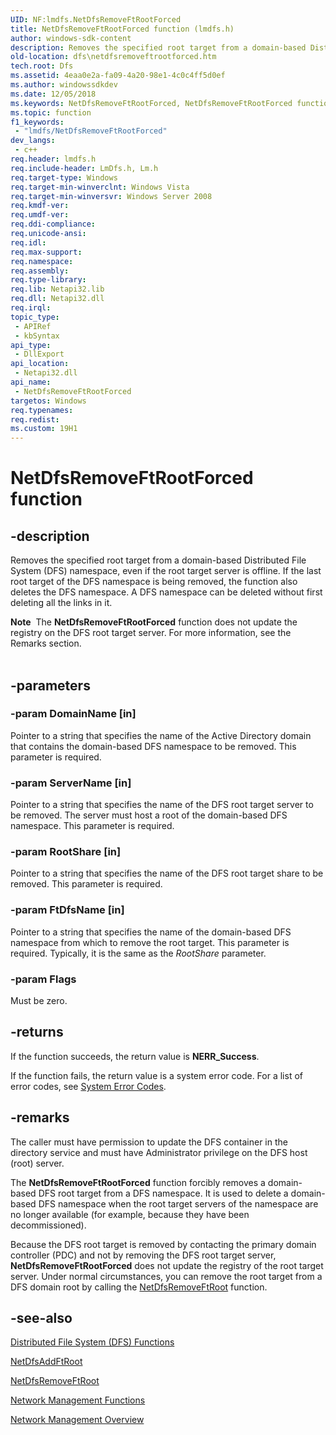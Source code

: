 ```yaml
---
UID: NF:lmdfs.NetDfsRemoveFtRootForced
title: NetDfsRemoveFtRootForced function (lmdfs.h)
author: windows-sdk-content
description: Removes the specified root target from a domain-based Distributed File System (DFS) namespace, even if the root target server is offline.
old-location: dfs\netdfsremoveftrootforced.htm
tech.root: Dfs
ms.assetid: 4eaa0e2a-fa09-4a20-98e1-4c0c4ff5d0ef
ms.author: windowssdkdev
ms.date: 12/05/2018
ms.keywords: NetDfsRemoveFtRootForced, NetDfsRemoveFtRootForced function [Distributed File System], _win32_netdfsremoveftrootforced, dfs.netdfsremoveftrootforced, fs.netdfsremoveftrootforced, lmdfs/NetDfsRemoveFtRootForced, netmgmt.netdfsremoveftrootforced
ms.topic: function
f1_keywords: 
 - "lmdfs/NetDfsRemoveFtRootForced"
dev_langs:
 - c++
req.header: lmdfs.h
req.include-header: LmDfs.h, Lm.h
req.target-type: Windows
req.target-min-winverclnt: Windows Vista
req.target-min-winversvr: Windows Server 2008
req.kmdf-ver: 
req.umdf-ver: 
req.ddi-compliance: 
req.unicode-ansi: 
req.idl: 
req.max-support: 
req.namespace: 
req.assembly: 
req.type-library: 
req.lib: Netapi32.lib
req.dll: Netapi32.dll
req.irql: 
topic_type:
 - APIRef
 - kbSyntax
api_type:
 - DllExport
api_location:
 - Netapi32.dll
api_name:
 - NetDfsRemoveFtRootForced
targetos: Windows
req.typenames: 
req.redist: 
ms.custom: 19H1
---
```


# NetDfsRemoveFtRootForced function


## -description


Removes the specified root target from a domain-based Distributed File System (DFS) namespace, even if the root target server is offline. If the last root target of the DFS namespace is being removed, the function also deletes the DFS namespace. A DFS namespace can be deleted without first deleting all the links in it.
<div class="alert"><b>Note</b>  The 
<b>NetDfsRemoveFtRootForced</b> function does not update the registry on the DFS root target server. For more information, see the Remarks section.</div><div> </div>

## -parameters




### -param DomainName [in]

Pointer to a string that specifies the name of the Active Directory domain that contains the domain-based DFS namespace to be removed. This parameter is required.


### -param ServerName [in]

Pointer to a string that specifies the name of the DFS root target server to be removed. The server must host a root of the domain-based DFS namespace. This parameter is required.


### -param RootShare [in]

Pointer to a string that specifies the name of the DFS root target share to be removed. This parameter is required.


### -param FtDfsName [in]

Pointer to a string that specifies the name of the domain-based DFS namespace from which to remove the root target. This parameter is required. Typically, it is the same as the <i>RootShare</i> parameter.


### -param Flags

Must be zero.


## -returns



If the function succeeds, the return value is <b>NERR_Success</b>.

If the function fails, the return value is a system error code. For a list of error codes, see 
<a href="https://docs.microsoft.com/windows/desktop/Debug/system-error-codes">System Error Codes</a>.




## -remarks



The caller must have permission to update the DFS container in the directory service and must have Administrator privilege on the DFS host (root) server.

The <b>NetDfsRemoveFtRootForced</b> function forcibly removes a domain-based DFS root target from a DFS namespace.  It is used to delete a domain-based DFS namespace when the root target servers of the namespace are no longer available (for example, because they have been decommissioned).

Because  the DFS root target is removed by contacting the primary domain controller (PDC) and not by removing the DFS root target server, <b>NetDfsRemoveFtRootForced</b> does not update the registry of the root target server. Under normal circumstances, you can remove the root target from a DFS domain root by calling the 
<a href="https://docs.microsoft.com/previous-versions/windows/desktop/api/lmdfs/nf-lmdfs-netdfsremoveftroot">NetDfsRemoveFtRoot</a> function.




## -see-also




<a href="https://docs.microsoft.com/previous-versions/windows/desktop/dfs/distributed-file-system-dfs-functions">Distributed File System (DFS) Functions</a>



<a href="https://docs.microsoft.com/previous-versions/windows/desktop/api/lmdfs/nf-lmdfs-netdfsaddftroot">NetDfsAddFtRoot</a>



<a href="https://docs.microsoft.com/previous-versions/windows/desktop/api/lmdfs/nf-lmdfs-netdfsremoveftroot">NetDfsRemoveFtRoot</a>



<a href="https://docs.microsoft.com/windows/desktop/NetMgmt/network-management-functions">Network
    Management Functions</a>



<a href="https://docs.microsoft.com/windows/desktop/NetMgmt/network-management">Network Management
    Overview</a>
 

 

